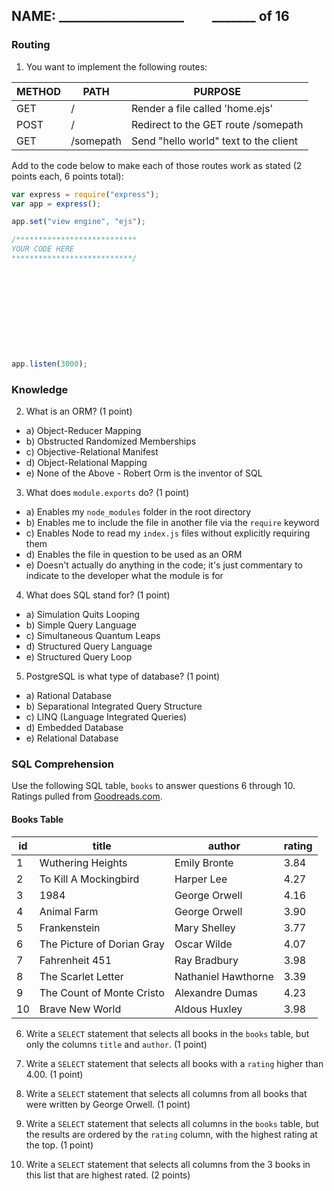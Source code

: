 ## NAME: ____________________ &nbsp; &nbsp; &nbsp; &nbsp; _______ of 16

### Routing

1. You want to implement the following routes:

| METHOD | PATH | PURPOSE |
| ------ | ---------------| --------------------------------- |
| GET | / | Render a file called 'home.ejs' |
| POST | / | Redirect to the GET route /somepath |
| GET | /somepath | Send "hello world" text to the client |

Add to the code below to make each of those routes work as stated (2 points each, 6 points total):

```javascript
var express = require("express");
var app = express();

app.set("view engine", "ejs");

/***************************
YOUR CODE HERE 
***************************/











app.listen(3000);
```

### Knowledge

2. What is an ORM? (1 point)

* a) Object-Reducer Mapping
* b) Obstructed Randomized Memberships
* c) Objective-Relational Manifest
* d) Object-Relational Mapping
* e) None of the Above - Robert Orm is the inventor of SQL

3. What does `module.exports` do? (1 point)

* a) Enables my `node_modules` folder in the root directory
* b) Enables me to include the file in another file via the `require` keyword
* c) Enables Node to read my `index.js` files without explicitly requiring them
* d) Enables the file in question to be used as an ORM
* e) Doesn't actually do anything in the code; it's just commentary to indicate to the developer what the module is for

4. What does SQL stand for? (1 point)

* a) Simulation Quits Looping
* b) Simple Query Language
* c) Simultaneous Quantum Leaps
* d) Structured Query Language
* e) Structured Query Loop

5. PostgreSQL is what type of database? (1 point)

* a) Rational Database
* b) Separational Integrated Query Structure
* c) LINQ (Language Integrated Queries)
* d) Embedded Database
* e) Relational Database


### SQL Comprehension

Use the following SQL table, `books` to answer questions 6 through 10. Ratings pulled from [Goodreads.com](https://www.goodreads.com/shelf/show/classics).

#### Books Table

| id | title | author | rating |
| -- | ------------------ | --------------------- | ----- |
| 1 | Wuthering Heights | Emily Bronte | 3.84 |
| 2 | To Kill A Mockingbird | Harper Lee | 4.27 |
| 3 | 1984 | George Orwell | 4.16 |
| 4 | Animal Farm | George Orwell | 3.90 |
| 5 | Frankenstein | Mary Shelley | 3.77 |
| 6 | The Picture of Dorian Gray | Oscar Wilde | 4.07 |
| 7 | Fahrenheit 451 | Ray Bradbury | 3.98 |
| 8 | The Scarlet Letter | Nathaniel Hawthorne | 3.39 |
| 9 | The Count of Monte Cristo | Alexandre Dumas | 4.23 |
| 10 | Brave New World | Aldous Huxley | 3.98 |




6. Write a `SELECT` statement that selects all books in the `books` table, but only the columns `title` and `author`. (1 point)



7. Write a `SELECT` statement that selects all books with a `rating` higher than 4.00. (1 point)



8. Write a `SELECT` statement that selects all columns from all books that were written by George Orwell. (1 point)



9. Write a `SELECT` statement that selects all columns in the `books` table, but the results are ordered by the `rating` column, with the highest rating at the top. (1 point)



10. Write a `SELECT` statement that selects all columns from the 3 books in this list that are highest rated. (2 points)
